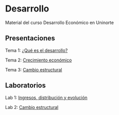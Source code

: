 # Desarrollo
Material del curso Desarrollo Económico en Uninorte

## Presentaciones

Tema 1: [¿Qué es el desarrollo?](https://uninorte-my.sharepoint.com/:b:/g/personal/andresmv_uninorte_edu_co/EXbdDC-FxnxMnpAg3rUXtY4BKHJBxUt3M0mpwuSLcGF0oQ?e=wzjVsp)

Tema 2: [Crecimiento económico](https://uninorte-my.sharepoint.com/:b:/g/personal/andresmv_uninorte_edu_co/EW4HRztCOYpHrl7tdTfYqFYBxPK8K5EIINKgXczJt-uVNQ?e=WeIAKt)

Tema 3: [Cambio estructural](https://uninorte-my.sharepoint.com/:b:/g/personal/andresmv_uninorte_edu_co/EVJwzsRMQL9OnKV_xjTBobgBlut7PxNdYUHPRew_dzZtHQ?e=NNcbdN)

## Laboratorios

Lab 1: [Ingresos, distribución y evolución](https://uninorte-my.sharepoint.com/:b:/g/personal/andresmv_uninorte_edu_co/EcDz2tzTTlFFuwjn_jiNG8cB3Exkmyv9GtsVFa83OIczng?e=6ymqLE)

Lab 2: [Cambio estructural](https://uninorte-my.sharepoint.com/:b:/g/personal/andresmv_uninorte_edu_co/ESrTrIIBxh9HvaGUcDySc1oBUOrWGTFKG7EYcQViQXUceg?e=7LDTnh)
